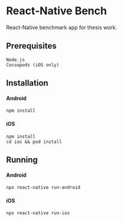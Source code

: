 # React-Native Bench
React-Native benchmark app for thesis work.


## Prerequisites
```
Node.js
Cocoapods (iOS only)
```

## Installation
#### Android
```
npm install
```
#### iOS
```
npm install
cd ios && pod install
```

## Running

#### Android
```
npx react-native run-android
```
#### iOS
```
npx react-native run-ios
```